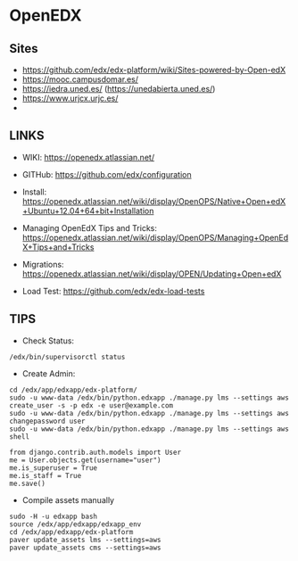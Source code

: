 OpenEDX
=======

Sites
-----

* https://github.com/edx/edx-platform/wiki/Sites-powered-by-Open-edX
* https://mooc.campusdomar.es/
* https://iedra.uned.es/ (https://unedabierta.uned.es/)
* https://www.urjcx.urjc.es/
*

LINKS
-------

* WIKI: https://openedx.atlassian.net/
* GITHub: https://github.com/edx/configuration

* Install: https://openedx.atlassian.net/wiki/display/OpenOPS/Native+Open+edX+Ubuntu+12.04+64+bit+Installation
* Managing OpenEdX Tips and Tricks: https://openedx.atlassian.net/wiki/display/OpenOPS/Managing+OpenEdX+Tips+and+Tricks
* Migrations: https://openedx.atlassian.net/wiki/display/OPEN/Updating+Open+edX
* Load Test: https://github.com/edx/edx-load-tests

TIPS
----

* Check Status:
```
/edx/bin/supervisorctl status
```

* Create Admin:
```
cd /edx/app/edxapp/edx-platform/
sudo -u www-data /edx/bin/python.edxapp ./manage.py lms --settings aws create_user -s -p edx -e user@example.com
sudo -u www-data /edx/bin/python.edxapp ./manage.py lms --settings aws changepassword user
sudo -u www-data /edx/bin/python.edxapp ./manage.py lms --settings aws shell

from django.contrib.auth.models import User
me = User.objects.get(username="user")
me.is_superuser = True
me.is_staff = True
me.save()
```

* Compile assets manually
```
sudo -H -u edxapp bash
source /edx/app/edxapp/edxapp_env
cd /edx/app/edxapp/edx-platform
paver update_assets lms --settings=aws
paver update_assets cms --settings=aws
```